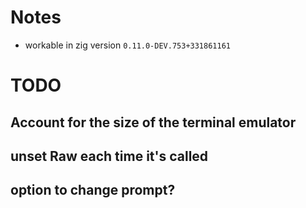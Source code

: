 # Notes
- workable in zig version `0.11.0-DEV.753+331861161`

# TODO

## Account for the size of the terminal emulator

## unset Raw each time it's called

## option to change prompt?
